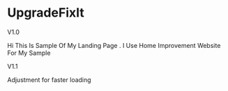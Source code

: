 # UpgradeFixIt

V1.0  

Hi This Is Sample Of My Landing Page . I Use Home Improvement Website For My Sample 

V1.1 

Adjustment for faster loading
